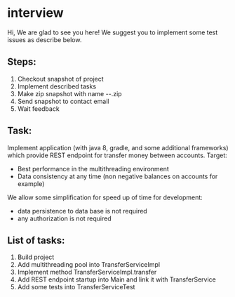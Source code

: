 # interview
Hi,
We are glad to see you here! 
We suggest you to implement some test issues as describe below.

Steps:
- 
1. Checkout snapshot of project
2. Implement described tasks
3. Make zip snapshot with name <first name>-<last name>-<YYYY-MM-DD>.zip
4. Send snapshot to contact email 
5. Wait feedback

Task:
-
Implement application (with java 8, gradle, and some additional frameworks) which provide REST endpoint for transfer money between accounts.
Target:
- Best performance in the multithreading environment
- Data consistency at any time (non negative balances on accounts for example)

We allow some simplification for speed up of time for development:
- data persistence to data base is not required 
- any authorization is not required
 

List of tasks:
-
1. Build project 
2. Add multithreading pool into TransferServiceImpl  
3. Implement method TransferServiceImpl.transfer
4. Add REST endpoint startup into Main and link it with TransferService
5. Add some tests into TransferServiceTest
